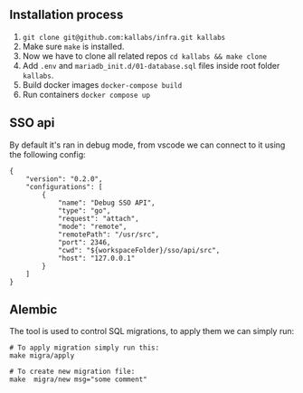 ## Installation process
1. `git clone git@github.com:kallabs/infra.git kallabs`
2. Make sure `make` is installed.
3. Now we have to clone all related repos `cd kallabs && make clone`
4. Add `.env` and `mariadb_init.d/01-database.sql` files inside root folder `kallabs`.
5. Build docker images `docker-compose build`
6. Run containers `docker compose up`

## SSO api
By default it's ran in debug mode, from vscode we can connect to it using the following config:

```
{
    "version": "0.2.0",
    "configurations": [
        {
            "name": "Debug SSO API",
            "type": "go",
            "request": "attach",
            "mode": "remote",
            "remotePath": "/usr/src",
            "port": 2346,
            "cwd": "${workspaceFolder}/sso/api/src",
            "host": "127.0.0.1"
        }
    ]
}
```

## Alembic
The tool is used to control SQL migrations, to apply them we can simply run:
```
# To apply migration simply run this:
make migra/apply

# To create new migration file:
make  migra/new msg="some comment"
```